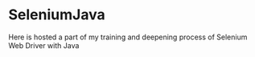 # SeleniumJava
Here is hosted a part of my training and deepening process of Selenium Web Driver with Java 

